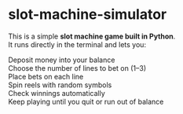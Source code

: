 # slot-machine-simulator


This is a simple **slot machine game built in Python**.  
It runs directly in the terminal and lets you:

Deposit money into your balance  
Choose the number of lines to bet on (1–3)  
Place bets on each line  
Spin reels with random symbols  
Check winnings automatically  
Keep playing until you quit or run out of balance  










